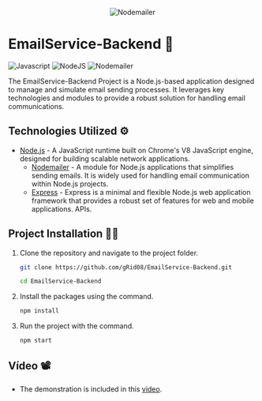 <div align='center'>

![Nodemailer](https://nodemailer.com/nm_logo_200x136.png)

</div>

# EmailService-Backend 📨️

![Javascript](https://img.shields.io/badge/javascript-yellow?style=for-the-badge&logo=javascript&logoColor=white)
![NodeJS](https://img.shields.io/badge/node.js-3GA55F?style=for-the-badge&logo=node.js&logoColor=white)
![Nodemailer](https://img.shields.io/badge/nodemailer-007FFF?style=for-the-badge&logo=node.js&logoColor=white)

The EmailService-Backend Project is a Node.js-based application designed to manage and simulate email sending processes. It leverages key technologies and modules to provide a robust solution for handling email communications.

## Technologies Utilized ⚙️

- [Node.js](https://nodejs.org/) - A JavaScript runtime built on Chrome's V8 JavaScript engine, designed for building scalable network applications.
  - [Nodemailer](https://nodemailer.com/) - A module for Node.js applications that simplifies sending emails. It is widely used for handling email communication within Node.js projects.
  - [Express](https://expressjs.com/) - Express is a minimal and flexible Node.js web application framework that provides a robust set of features for web and mobile applications. APIs.

## Project Installation 🧑‍💻️

1. Clone the repository and navigate to the project folder.

   ```bash
   git clone https://github.com/gRid08/EmailService-Backend.git

   cd EmailService-Backend
   ```

2. Install the packages using the command.

   ```bash
   npm install
   ```

3. Run the project with the command.

   ```bash
   npm start
   ```

## Vídeo 📽️

- The demonstration is included in this [video](https://drive.google.com/file/d/1lCTiJmXak4gxJkQOoklolnOeCK40YEco/view?usp=sharing).

